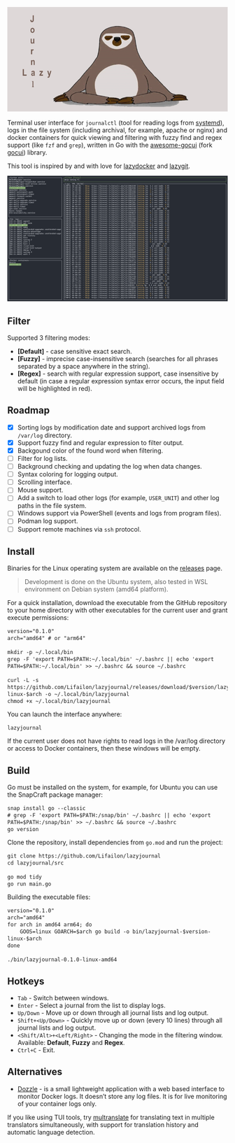 <p align="center">
    <img src="/img/logo.jpg">
</p>

Terminal user interface for `journalctl` (tool for reading logs from [systemd](https://github.com/systemd/systemd)), logs in the file system (including archival, for example, apache or nginx) and docker containers for quick viewing and filtering with fuzzy find and regex support (like `fzf` and `grep`), written in Go with the [awesome-gocui](https://github.com/awesome-gocui/gocui) (fork [gocui](https://github.com/jroimartin/gocui)) library.

This tool is inspired by and with love for [lazydocker](https://github.com/jesseduffield/lazydocker) and [lazygit](https://github.com/jesseduffield/lazygit).

![interface](/img/interface.png)

## Filter

Supported 3 filtering modes:

- **[Default]** - case sensitive exact search.
- **[Fuzzy]** - imprecise case-insensitive search (searches for all phrases separated by a space anywhere in the string).
- **[Regex]** - search with regular expression support, case insensitive by default (in case a regular expression syntax error occurs, the input field will be highlighted in red).

## Roadmap

- [X] Sorting logs by modification date and support archived logs from `/var/log` directory.
- [X] Support fuzzy find and regular expression to filter output.
- [X] Backgound color of the found word when filtering.
- [ ] Filter for log lists.
- [ ] Background checking and updating the log when data changes.
- [ ] Syntax coloring for logging output.
- [ ] Scrolling interface.
- [ ] Mouse support.
- [ ] Add a switch to load other logs (for example, `USER_UNIT`) and other log paths in the file system.
- [ ] Windows support via PowerShell (events and logs from program files).
- [ ] Podman log support.
- [ ] Support remote machines via `ssh` protocol.

## Install

Binaries for the Linux operating system are available on the [releases](https://github.com/Lifailon/lazyjournal/releases) page.

> Development is done on the Ubuntu system, also tested in WSL environment on Debian system (amd64 platform).

For a quick installation, download the executable from the GitHub repository to your home directory with other executables for the current user and grant execute permissions:

```shell
version="0.1.0"
arch="amd64" # or "arm64"

mkdir -p ~/.local/bin
grep -F 'export PATH=$PATH:~/.local/bin' ~/.bashrc || echo 'export PATH=$PATH:~/.local/bin' >> ~/.bashrc && source ~/.bashrc

curl -L -s https://github.com/Lifailon/lazyjournal/releases/download/$version/lazyjournal-$version-linux-$arch -o ~/.local/bin/lazyjournal
chmod +x ~/.local/bin/lazyjournal
```

You can launch the interface anywhere:

```shell
lazyjournal
```

If the current user does not have rights to read logs in the /var/log directory or access to Docker containers, then these windows will be empty.

## Build

Go must be installed on the system, for example, for Ubuntu you can use the SnapCraft package manager:

```shell
snap install go --classic
# grep -F 'export PATH=$PATH:/snap/bin' ~/.bashrc || echo 'export PATH=$PATH:/snap/bin' >> ~/.bashrc && source ~/.bashrc
go version
```

Clone the repository, install dependencies from `go.mod` and run the project:

```shell
git clone https://github.com/Lifailon/lazyjournal
cd lazyjournal/src

go mod tidy
go run main.go
```

Building the executable files:

```shell
version="0.1.0"
arch="amd64"
for arch in amd64 arm64; do
    GOOS=linux GOARCH=$arch go build -o bin/lazyjournal-$version-linux-$arch
done

./bin/lazyjournal-0.1.0-linux-amd64
```

## Hotkeys

- `Tab` - Switch between windows.
- `Enter` - Select a journal from the list to display logs.
- `Up/Down` - Move up or down through all journal lists and log output.
- `Shift+<Up/Down>` - Quickly move up or down (every 10 lines) through all journal lists and log output.
- `<Shift/Alt>+<Left/Right>` - Changing the mode in the filtering window. Available: **Default**, **Fuzzy** and **Regex**.
- `Ctrl+C` - Exit.

## Alternatives

- [Dozzle](https://github.com/amir20/dozzle) - is a small lightweight application with a web based interface to monitor Docker logs. It doesn’t store any log files. It is for live monitoring of your container logs only.

If you like using TUI tools, try [multranslate](https://github.com/Lifailon/multranslate) for translating text in multiple translators simultaneously, with support for translation history and automatic language detection.

<!--
```j
 /$$                                                            
| $$                                                            
| $$        /$$$$$$  /$$$$$$$$ /$$   /$$                        
| $$       |____  $$|____ /$$/| $$  | $$                        
| $$        /$$$$$$$   /$$$$/ | $$  | $$                        
| $$       /$$__  $$  /$$__/  | $$  | $$                        
| $$$$$$$$|  $$$$$$$ /$$$$$$$$|  $$$$$$$                        
|________/ \_______/|________/ \____  $$                        
                               /$$  | $$                        
                              |  $$$$$$/                        
                               \______/                         
    /$$$$$                                                   /$$
   |__  $$                                                  | $$
      | $$  /$$$$$$  /$$   /$$  /$$$$$$  /$$$$$$$   /$$$$$$ | $$
      | $$ /$$__  $$| $$  | $$ /$$__  $$| $$__  $$ |____  $$| $$
 /$$  | $$| $$  \ $$| $$  | $$| $$  \__/| $$  \ $$  /$$$$$$$| $$
| $$  | $$| $$  | $$| $$  | $$| $$      | $$  | $$ /$$__  $$| $$
|  $$$$$$/|  $$$$$$/|  $$$$$$/| $$      | $$  | $$|  $$$$$$$| $$
 \______/  \______/  \______/ |__/      |__/  |__/ \_______/|__/
```
-->